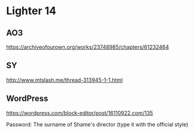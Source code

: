 # Lighter 14

## AO3

https://archiveofourown.org/works/23748985/chapters/61232464

## SY

http://www.mtslash.me/thread-313945-1-1.html

## WordPress

https://wordpress.com/block-editor/post/16110922.com/135

Password: The surname of Shame's director (type it with the official style)
